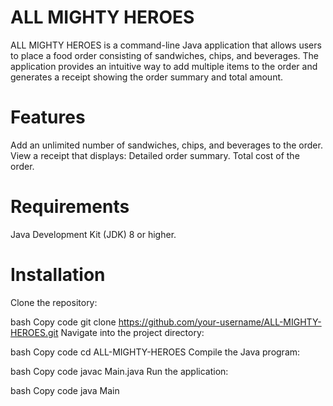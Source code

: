 # ALL MIGHTY HEROES
ALL MIGHTY HEROES is a command-line Java application that allows users 
to place a food order consisting of sandwiches, chips, and beverages. 
The application provides an intuitive way to add multiple items to the
order and generates a receipt showing the order summary and total amount.

# Features
Add an unlimited number of sandwiches, chips, and beverages to the order.
View a receipt that displays:
Detailed order summary.
Total cost of the order.

# Requirements
Java Development Kit (JDK) 8 or higher.

# Installation

Clone the repository:

bash
Copy code
git clone https://github.com/your-username/ALL-MIGHTY-HEROES.git
Navigate into the project directory:

bash
Copy code
cd ALL-MIGHTY-HEROES
Compile the Java program:

bash
Copy code
javac Main.java
Run the application:

bash
Copy code
java Main